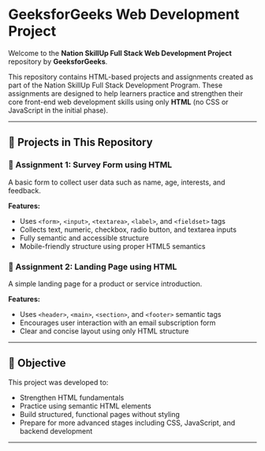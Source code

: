 # GeeksforGeeks Web Development Project

Welcome to the **Nation SkillUp Full Stack Web Development Project** repository by **GeeksforGeeks**.

This repository contains HTML-based projects and assignments created as part of the Nation SkillUp Full Stack Development Program. These assignments are designed to help learners practice and strengthen their core front-end web development skills using only **HTML** (no CSS or JavaScript in the initial phase).

---

## 🚀 Projects in This Repository

### 🔹 Assignment 1: Survey Form using HTML
A basic form to collect user data such as name, age, interests, and feedback.

**Features:**
- Uses `<form>`, `<input>`, `<textarea>`, `<label>`, and `<fieldset>` tags
- Collects text, numeric, checkbox, radio button, and textarea inputs
- Fully semantic and accessible structure
- Mobile-friendly structure using proper HTML5 semantics

### 🔹 Assignment 2: Landing Page using HTML
A simple landing page for a product or service introduction.

**Features:**
- Uses `<header>`, `<main>`, `<section>`, and `<footer>` semantic tags
- Encourages user interaction with an email subscription form
- Clear and concise layout using only HTML structure

---

## 🧠 Objective

This project was developed to:
- Strengthen HTML fundamentals
- Practice using semantic HTML elements
- Build structured, functional pages without styling
- Prepare for more advanced stages including CSS, JavaScript, and backend development

---
